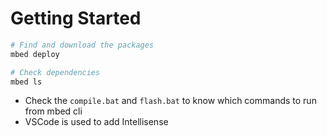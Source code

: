 # Getting Started

```bash
# Find and download the packages
mbed deploy

# Check dependencies
mbed ls
```

- Check the `compile.bat` and `flash.bat` to know which commands to run from mbed cli
- VSCode is used to add Intellisense
